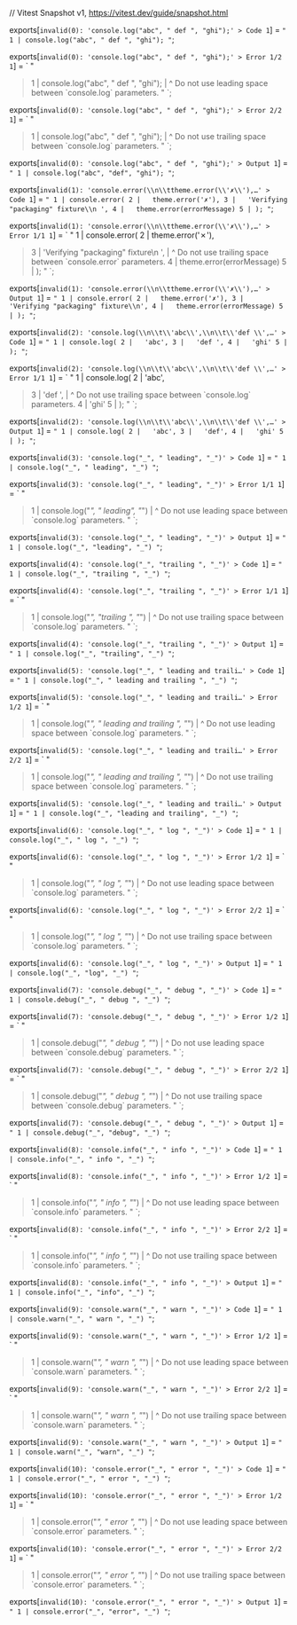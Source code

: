 // Vitest Snapshot v1, https://vitest.dev/guide/snapshot.html

exports[`invalid(0): 'console.log("abc", " def ", "ghi");' > Code 1`] = `
"
  1 | console.log("abc", " def ", "ghi");
"
`;

exports[`invalid(0): 'console.log("abc", " def ", "ghi");' > Error 1/2 1`] = `
"
> 1 | console.log("abc", " def ", "ghi");
    |                     ^ Do not use leading space between \`console.log\` parameters.
"
`;

exports[`invalid(0): 'console.log("abc", " def ", "ghi");' > Error 2/2 1`] = `
"
> 1 | console.log("abc", " def ", "ghi");
    |                         ^ Do not use trailing space between \`console.log\` parameters.
"
`;

exports[`invalid(0): 'console.log("abc", " def ", "ghi");' > Output 1`] = `
"
  1 | console.log("abc", "def", "ghi");
"
`;

exports[`invalid(1): 'console.error(\\n\\ttheme.error(\\'✗\\'),…' > Code 1`] = `
"
  1 | console.error(
  2 | 	theme.error('✗'),
  3 | 	'Verifying "packaging" fixture\\n ',
  4 | 	theme.error(errorMessage)
  5 | );
"
`;

exports[`invalid(1): 'console.error(\\n\\ttheme.error(\\'✗\\'),…' > Error 1/1 1`] = `
"
  1 | console.error(
  2 | 	theme.error('✗'),
> 3 | 	'Verifying "packaging" fixture\\n ',
    | 	                                ^ Do not use trailing space between \`console.error\` parameters.
  4 | 	theme.error(errorMessage)
  5 | );
"
`;

exports[`invalid(1): 'console.error(\\n\\ttheme.error(\\'✗\\'),…' > Output 1`] = `
"
  1 | console.error(
  2 | 	theme.error('✗'),
  3 | 	'Verifying "packaging" fixture\\n',
  4 | 	theme.error(errorMessage)
  5 | );
"
`;

exports[`invalid(2): 'console.log(\\n\\t\\'abc\\',\\n\\t\\'def \\',…' > Code 1`] = `
"
  1 | console.log(
  2 | 	'abc',
  3 | 	'def ',
  4 | 	'ghi'
  5 | );
"
`;

exports[`invalid(2): 'console.log(\\n\\t\\'abc\\',\\n\\t\\'def \\',…' > Error 1/1 1`] = `
"
  1 | console.log(
  2 | 	'abc',
> 3 | 	'def ',
    | 	    ^ Do not use trailing space between \`console.log\` parameters.
  4 | 	'ghi'
  5 | );
"
`;

exports[`invalid(2): 'console.log(\\n\\t\\'abc\\',\\n\\t\\'def \\',…' > Output 1`] = `
"
  1 | console.log(
  2 | 	'abc',
  3 | 	'def',
  4 | 	'ghi'
  5 | );
"
`;

exports[`invalid(3): 'console.log("_", " leading", "_")' > Code 1`] = `
"
  1 | console.log("_", " leading", "_")
"
`;

exports[`invalid(3): 'console.log("_", " leading", "_")' > Error 1/1 1`] = `
"
> 1 | console.log("_", " leading", "_")
    |                   ^ Do not use leading space between \`console.log\` parameters.
"
`;

exports[`invalid(3): 'console.log("_", " leading", "_")' > Output 1`] = `
"
  1 | console.log("_", "leading", "_")
"
`;

exports[`invalid(4): 'console.log("_", "trailing ", "_")' > Code 1`] = `
"
  1 | console.log("_", "trailing ", "_")
"
`;

exports[`invalid(4): 'console.log("_", "trailing ", "_")' > Error 1/1 1`] = `
"
> 1 | console.log("_", "trailing ", "_")
    |                           ^ Do not use trailing space between \`console.log\` parameters.
"
`;

exports[`invalid(4): 'console.log("_", "trailing ", "_")' > Output 1`] = `
"
  1 | console.log("_", "trailing", "_")
"
`;

exports[`invalid(5): 'console.log("_", " leading and traili…' > Code 1`] = `
"
  1 | console.log("_", " leading and trailing ", "_")
"
`;

exports[`invalid(5): 'console.log("_", " leading and traili…' > Error 1/2 1`] = `
"
> 1 | console.log("_", " leading and trailing ", "_")
    |                   ^ Do not use leading space between \`console.log\` parameters.
"
`;

exports[`invalid(5): 'console.log("_", " leading and traili…' > Error 2/2 1`] = `
"
> 1 | console.log("_", " leading and trailing ", "_")
    |                                        ^ Do not use trailing space between \`console.log\` parameters.
"
`;

exports[`invalid(5): 'console.log("_", " leading and traili…' > Output 1`] = `
"
  1 | console.log("_", "leading and trailing", "_")
"
`;

exports[`invalid(6): 'console.log("_", " log ", "_")' > Code 1`] = `
"
  1 | console.log("_", " log ", "_")
"
`;

exports[`invalid(6): 'console.log("_", " log ", "_")' > Error 1/2 1`] = `
"
> 1 | console.log("_", " log ", "_")
    |                   ^ Do not use leading space between \`console.log\` parameters.
"
`;

exports[`invalid(6): 'console.log("_", " log ", "_")' > Error 2/2 1`] = `
"
> 1 | console.log("_", " log ", "_")
    |                       ^ Do not use trailing space between \`console.log\` parameters.
"
`;

exports[`invalid(6): 'console.log("_", " log ", "_")' > Output 1`] = `
"
  1 | console.log("_", "log", "_")
"
`;

exports[`invalid(7): 'console.debug("_", " debug ", "_")' > Code 1`] = `
"
  1 | console.debug("_", " debug ", "_")
"
`;

exports[`invalid(7): 'console.debug("_", " debug ", "_")' > Error 1/2 1`] = `
"
> 1 | console.debug("_", " debug ", "_")
    |                     ^ Do not use leading space between \`console.debug\` parameters.
"
`;

exports[`invalid(7): 'console.debug("_", " debug ", "_")' > Error 2/2 1`] = `
"
> 1 | console.debug("_", " debug ", "_")
    |                           ^ Do not use trailing space between \`console.debug\` parameters.
"
`;

exports[`invalid(7): 'console.debug("_", " debug ", "_")' > Output 1`] = `
"
  1 | console.debug("_", "debug", "_")
"
`;

exports[`invalid(8): 'console.info("_", " info ", "_")' > Code 1`] = `
"
  1 | console.info("_", " info ", "_")
"
`;

exports[`invalid(8): 'console.info("_", " info ", "_")' > Error 1/2 1`] = `
"
> 1 | console.info("_", " info ", "_")
    |                    ^ Do not use leading space between \`console.info\` parameters.
"
`;

exports[`invalid(8): 'console.info("_", " info ", "_")' > Error 2/2 1`] = `
"
> 1 | console.info("_", " info ", "_")
    |                         ^ Do not use trailing space between \`console.info\` parameters.
"
`;

exports[`invalid(8): 'console.info("_", " info ", "_")' > Output 1`] = `
"
  1 | console.info("_", "info", "_")
"
`;

exports[`invalid(9): 'console.warn("_", " warn ", "_")' > Code 1`] = `
"
  1 | console.warn("_", " warn ", "_")
"
`;

exports[`invalid(9): 'console.warn("_", " warn ", "_")' > Error 1/2 1`] = `
"
> 1 | console.warn("_", " warn ", "_")
    |                    ^ Do not use leading space between \`console.warn\` parameters.
"
`;

exports[`invalid(9): 'console.warn("_", " warn ", "_")' > Error 2/2 1`] = `
"
> 1 | console.warn("_", " warn ", "_")
    |                         ^ Do not use trailing space between \`console.warn\` parameters.
"
`;

exports[`invalid(9): 'console.warn("_", " warn ", "_")' > Output 1`] = `
"
  1 | console.warn("_", "warn", "_")
"
`;

exports[`invalid(10): 'console.error("_", " error ", "_")' > Code 1`] = `
"
  1 | console.error("_", " error ", "_")
"
`;

exports[`invalid(10): 'console.error("_", " error ", "_")' > Error 1/2 1`] = `
"
> 1 | console.error("_", " error ", "_")
    |                     ^ Do not use leading space between \`console.error\` parameters.
"
`;

exports[`invalid(10): 'console.error("_", " error ", "_")' > Error 2/2 1`] = `
"
> 1 | console.error("_", " error ", "_")
    |                           ^ Do not use trailing space between \`console.error\` parameters.
"
`;

exports[`invalid(10): 'console.error("_", " error ", "_")' > Output 1`] = `
"
  1 | console.error("_", "error", "_")
"
`;
